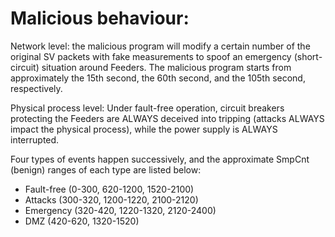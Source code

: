 # Malicious behaviour:

Network level: the malicious program will modify a certain number of the original SV packets with fake measurements to spoof an emergency (short-circuit) situation around Feeders. The malicious program starts from approximately the 15th second, the 60th second, and the 105th second, respectively.

Physical process level: Under fault-free operation, circuit breakers protecting the Feeders are ALWAYS deceived into tripping (attacks ALWAYS impact the physical process), while the power supply is ALWAYS interrupted.

Four types of events happen successively, and the approximate SmpCnt (benign) ranges of each type are listed below:
- Fault-free (0-300, 620-1200, 1520-2100)
- Attacks (300-320, 1200-1220, 2100-2120)
- Emergency (320-420, 1220-1320, 2120-2400)
- DMZ (420-620, 1320-1520)